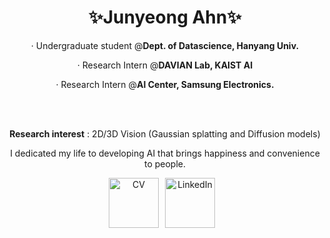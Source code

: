 <div align="center" style="width: 100%;">


  <h1>✨Junyeong Ahn✨</h1>   


· Undergraduate student @<b>Dept. of Datascience, Hanyang Univ.</b>

· Research Intern @<b>DAVIAN Lab, KAIST AI</b>

· Research Intern @<b>AI Center, Samsung Electronics.</b>



<br>
<br>

<strong>Research interest</strong> : 2D/3D Vision (Gaussian splatting and Diffusion models)

I dedicated my life to developing AI that brings happiness and convenience to people.





 <a href="https://drive.google.com/file/d/1_KCw5GQM5DM_xf7SsCpkJvRlVSvZmlEl/view?usp=sharing" target="_blank" style="display: inline-block; margin-right: 10px;">
  <img alt="CV" src ="https://img.shields.io/badge/CV-F2CC38.svg?&style=for-the-badge&logoColor=white" style="height: 80px;"/></a><a href="https://www.linkedin.com/in/junyeong-ahn-804571204/" target="_blank" style="display: inline-block; margin-right: 10px;"><img alt="LinkedIn" src ="https://img.shields.io/badge/LinkedIn-0A66C2.svg?&style=for-the-badge&logoColor=white" style="height: 80px;"/></a>


  <!-- <a href="https://velog.io/@hewas1230/posts/" target="_blank" style="display: inline-block; margin-right: 10px;"><img alt="Velog" src ="https://img.shields.io/badge/Velog-0AC18E.svg?&style=for-the-badge&logoColor=white" style="height: 80px;"/></a><a href="https://justin4ai.tistory.com/" target="_blank" style="display: inline-block; margin-right: 10px;"><img alt="Tistory" src ="https://img.shields.io/badge/TisTory-fe594a.svg?&style=for-the-badge&logoColor=white" style="height: 80px;"/></a> -->

</div>
